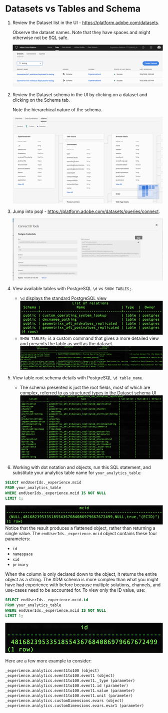 # Datasets vs Tables and Schema

1. Review the Dataset list in the UI - https://platform.adobe.com/datasets. 

    Observe the dataset names. Note that they have spaces and might otherwise not be SQL safe. 

	![DataSets](graphics/DataSetUI.png)

2. Review the Dataset schema in the UI by clicking on a dataset and clicking on the Schema tab. 

    Note the hierarchical nature of the schema. 

	![Schema View](graphics/DataSetUI-Schema.png)

3. Jump into psql - https://platform.adobe.com/datasets/queries/connect.

	![Image](graphics/psqlcopy.png)
	
4. View available tables with PostgreSQL `\d` vs `SHOW TABLES;`.
	* `\d` displays the standard PostgreSQL view
	![Image](graphics/2A-4a.png)
	* `SHOW TABLES;` is a custom command that gives a more detailed view and presents the table as well as the dataset.
	![Image](graphics/2A-4b.png)

5. View table root schema details with PostgreSQL `\d table_name`.
	* The schema presented is just the root fields, most of which are complex, referred to as structured types in the Dataset schema UI
	![Image](graphics/2A-5.png)
6. Working with dot notation and objects, run this SQL statement, and substitute your analytics table name for `your_analytics_table`:

  ```sql
  SELECT endUserIds._experience.mcid
  FROM your_analytics_table
  WHERE endUserIds._experience.mcid IS NOT NULL
  LIMIT 1;
  ```
![Image](graphics/2A-6a.png)
Notice that the result produces a flattened object, rather than returning a single value. The `endUserIds._experience.mcid` object contains these four parameters:

* `id`
* `namespace`
* `xid`
* `primary`

When the column is only declared down to the object, it returns the entire object as a string. The XDM schema is more complex than what you might have had experience with before because multiple solutions, channels, and use-cases need to be accounted for.  To view only the ID value, use:
```sql
SELECT endUserIds._experience.mcid.id
FROM your_analytics_table
WHERE endUserIds._experience.mcid IS NOT NULL
LIMIT 1;
```
![Image](graphics/2A-6b.png)

Here are a few more example to consider:

```
_experience.analytics.event1to100 (object)
_experience.analytics.event1to100.event1 (object)
_experience.analytics.event1to100.event1._type (parameter)
_experience.analytics.event1to100.event1.id (parameter)
_experience.analytics.event1to100.event1.value (parameter)
_experience.analytics.event1to100.event1.unit (parameter)
_experience.analytics.customDimensions.evars (object)
_experience.analytics.customDimensions.evars.evar1 (parameter)
```